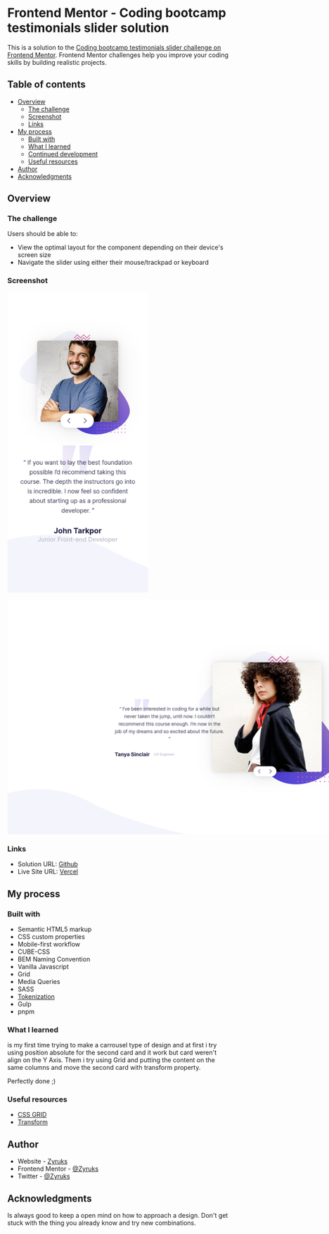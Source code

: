 # Frontend Mentor - Coding bootcamp testimonials slider solution

This is a solution to the [Coding bootcamp testimonials slider challenge on Frontend Mentor](https://www.frontendmentor.io/challenges/coding-bootcamp-testimonials-slider-4FNyLA8JL). Frontend Mentor challenges help you improve your coding skills by building realistic projects.

## Table of contents

- [Overview](#overview)
  - [The challenge](#the-challenge)
  - [Screenshot](#screenshot)
  - [Links](#links)
- [My process](#my-process)
  - [Built with](#built-with)
  - [What I learned](#what-i-learned)
  - [Continued development](#continued-development)
  - [Useful resources](#useful-resources)
- [Author](#author)
- [Acknowledgments](#acknowledgments)

## Overview

### The challenge

Users should be able to:

- View the optimal layout for the component depending on their device's screen size
- Navigate the slider using either their mouse/trackpad or keyboard

### Screenshot

<div style="display: flex; flex-wrap: wrap; gap:1rem;">
  <img src="./screenshots/mobile.png" alt="" style="max-width: 20rem; block-size:100%;">
  <img src="./screenshots/desktop.png" alt="" style="max-width: 60rem; block-size:100%;">
</div>

### Links

- Solution URL: [Github](https://github.com/Zyruks/easybank-landing-page/tree/main)
- Live Site URL: [Vercel](https://testimonial-slider-cqw4-zyruks.vercel.app/)

## My process

### Built with

- Semantic HTML5 markup
- CSS custom properties
- Mobile-first workflow
- CUBE-CSS
- BEM Naming Convention
- Vanilla Javascript
- Grid
- Media Queries
- SASS
- [Tokenization](https://css-tricks.com/what-are-design-tokens/)
- Gulp
- pnpm

### What I learned

is my first time trying to make a carrousel type of design and at first i try using position absolute for the second card and it work but card weren't align on the Y Axis. Them i try using Grid and putting the content on the same columns and move the second card with transform property.

Perfectly done ;)

### Useful resources

- [CSS GRID](https://css-tricks.com/snippets/css/complete-guide-grid/)
- [Transform](https://css-tricks.com/almanac/properties/t/transform/)

## Author

- Website - [Zyruks](https://www.zyruks.com)
- Frontend Mentor - [@Zyruks](https://www.frontendmentor.io/profile/Zyruks)
- Twitter - [@Zyruks](https://www.twitter.com/Zyruks)

## Acknowledgments

Is always good to keep a open mind on how to approach a design. Don't get stuck with the thing you already know and try new combinations.
